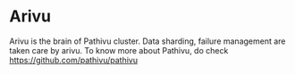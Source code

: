 # Arivu

Arivu is the brain of Pathivu cluster. Data sharding, failure management are
taken care by arivu. To know more about Pathivu, do check https://github.com/pathivu/pathivu